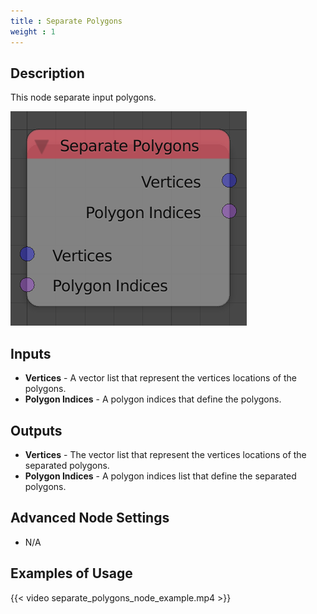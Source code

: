 ```yaml
---
title : Separate Polygons
weight : 1
---
```


## Description

This node separate input polygons.

![image](separate_polygons_node.png)

## Inputs

  - **Vertices** - A vector list that represent the vertices locations
    of the polygons.
  - **Polygon Indices** - A polygon indices that define the polygons.

## Outputs

  - **Vertices** - The vector list that represent the vertices locations
    of the separated polygons.
  - **Polygon Indices** - A polygon indices list that define the
    separated polygons.

## Advanced Node Settings

  - N/A

## Examples of Usage

{{< video separate_polygons_node_example.mp4 >}}
